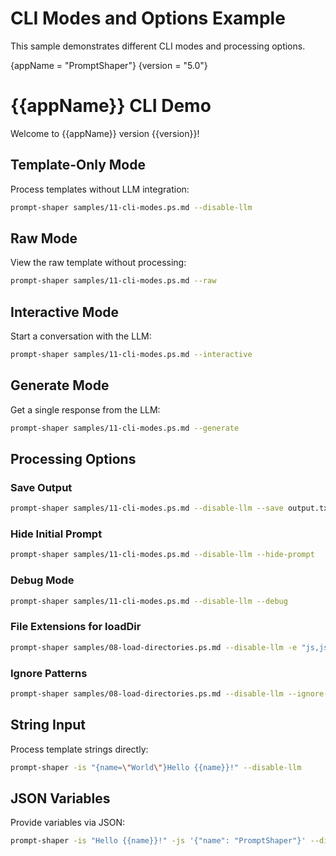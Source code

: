# CLI Modes and Options Example

This sample demonstrates different CLI modes and processing options.

{appName = "PromptShaper"}
{version = "5.0"}

# {{appName}} CLI Demo

Welcome to {{appName}} version {{version}}!

## Template-Only Mode

Process templates without LLM integration:
```bash
prompt-shaper samples/11-cli-modes.ps.md --disable-llm
```

## Raw Mode

View the raw template without processing:
```bash
prompt-shaper samples/11-cli-modes.ps.md --raw
```

## Interactive Mode

Start a conversation with the LLM:
```bash
prompt-shaper samples/11-cli-modes.ps.md --interactive
```

## Generate Mode

Get a single response from the LLM:
```bash
prompt-shaper samples/11-cli-modes.ps.md --generate
```

## Processing Options

### Save Output
```bash
prompt-shaper samples/11-cli-modes.ps.md --disable-llm --save output.txt
```

### Hide Initial Prompt
```bash
prompt-shaper samples/11-cli-modes.ps.md --disable-llm --hide-prompt
```

### Debug Mode
```bash
prompt-shaper samples/11-cli-modes.ps.md --disable-llm --debug
```

### File Extensions for loadDir
```bash
prompt-shaper samples/08-load-directories.ps.md --disable-llm -e "js,json,md"
```

### Ignore Patterns
```bash
prompt-shaper samples/08-load-directories.ps.md --disable-llm --ignore-patterns "*.log,temp*"
```

## String Input

Process template strings directly:
```bash
prompt-shaper -is "{name=\"World\"}Hello {{name}}!" --disable-llm
```

## JSON Variables

Provide variables via JSON:
```bash
prompt-shaper -is "Hello {{name}}!" -js '{"name": "PromptShaper"}' --disable-llm
```